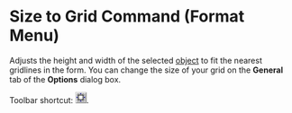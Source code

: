 
# Size to Grid Command (Format Menu)

Adjusts the height and width of the selected [object](b8bdf64f-5920-1ae9-16d0-b26d09524a30.md) to fit the nearest gridlines in the form. You can change the size of your grid on the **General** tab of the **Options** dialog box.

Toolbar shortcut: 
![](images/tbr_sngd_ZA01201745.gif).
